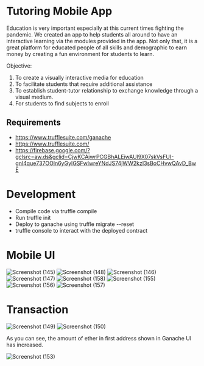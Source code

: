 # Tutoring Mobile App

Education is very important especially at this current times fighting the pandemic.
We created an app to help students all around to have an interactive learning via the modules provided in the app. Not only that, it is a great platform for educated people of all skills and demographic to earn money by creating a fun environment for students to learn.

Objective:

1) To create a visually interactive media for education
2) To facilitate students that require additional assistance
3) To establish student-tutor relationship to exchange knowledge 
   through a visual medium.
4) For students to find subjects to enroll

## Requirements

- https://www.trufflesuite.com/ganache
- https://www.trufflesuite.com/
- https://firebase.google.com/?gclsrc=aw.ds&gclid=CjwKCAjwrPCGBhALEiwAUl9X07skVsFUI-gnl4que737OOln6yGyIGSFwlwreYNdJS74jWW2kzI3sBoCHvwQAvD_BwE

# Development
- Compile code via truffle compile
- Run truffle init
- Deploy to ganache using truffle migrate --reset
- truffle console to interact with the deployed contract

# Mobile UI
![Screenshot (145)](https://user-images.githubusercontent.com/48626338/124000435-24fab080-da06-11eb-8465-58acf0469214.png)
![Screenshot (148)](https://user-images.githubusercontent.com/48626338/124000464-2d52eb80-da06-11eb-839a-cf7c4847b2d1.png)
![Screenshot (146)](https://user-images.githubusercontent.com/48626338/124000484-3479f980-da06-11eb-9152-f03cc1684f07.png)
![Screenshot (147)](https://user-images.githubusercontent.com/48626338/124000505-39d74400-da06-11eb-9147-7dd667ab2786.png)
![Screenshot (158)](https://user-images.githubusercontent.com/48626338/124006355-b66d2100-da0c-11eb-8be1-d90f390d4525.png)
![Screenshot (155)](https://user-images.githubusercontent.com/48626338/124006366-bbca6b80-da0c-11eb-9b04-2af950c0653a.png)
![Screenshot (156)](https://user-images.githubusercontent.com/48626338/124006379-c2f17980-da0c-11eb-8c9e-34bbe68dcc10.png)
![Screenshot (157)](https://user-images.githubusercontent.com/48626338/124006396-c71d9700-da0c-11eb-83cd-7837ce0e1ce7.png)


# Transaction
![Screenshot (149)](https://user-images.githubusercontent.com/48626338/124002657-976c9000-da08-11eb-9f74-8a469423e8ff.png)
![Screenshot (150)](https://user-images.githubusercontent.com/48626338/124002686-9dfb0780-da08-11eb-9bde-e24a167a84d4.png)

As you can see, the amount of ether in first address shown in Ganache UI has increased.

![Screenshot (153)](https://user-images.githubusercontent.com/48626338/124002756-b4a15e80-da08-11eb-9441-e866859b502a.png)



